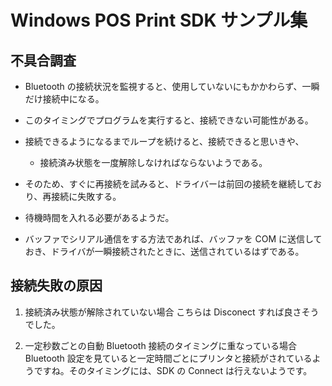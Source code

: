 # Windows POS Print SDK サンプル集

## 不具合調査

- Bluetooth の接続状況を監視すると、使用していないにもかかわらず、一瞬だけ接続中になる。
- このタイミングでプログラムを実行すると、接続できない可能性がある。
- 接続できるようになるまでループを続けると、接続できると思いきや、
  - 接続済み状態を一度解除しなければならないようである。
- そのため、すぐに再接続を試みると、ドライバーは前回の接続を継続しており、再接続に失敗する。
- 待機時間を入れる必要があるようだ。

- バッファでシリアル通信をする方法であれば、バッファを COM に送信しておき、ドライバが一瞬接続されたときに、送信されているはずである。

## 接続失敗の原因

1. 接続済み状態が解除されていない場合
   こちらは Disconect すれば良さそうでした。

2. 一定秒数ごとの自動 Bluetooth 接続のタイミングに重なっている場合
   Bluetooth 設定を見ていると一定時間ごとにプリンタと接続がされているようですね。そのタイミングには、SDK の Connect は行えないようです。
